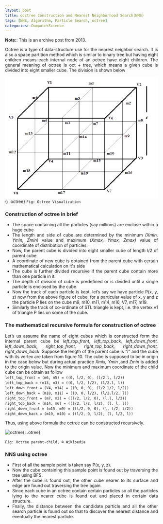 ```yaml
---
layout: post
title: occtree Construction and Nearest Neighborhood Search(NNS)
tags: [NNS, Algorithm, Particle Search, octree]
categories: ComputerScience
---
```


<style>
.octree {
height: 400px;
align-items: center;
display: block;
margin-left: auto;
margin-right: auto;
}
.otree{
    align-items: center;
    display: block;
    margin-left: auto;
    margin-right: auto;   
}
body {
text-align: justify}
</style>
**Note:**: This is an archive post from 2013.   

Octree is a type of data-structure use for the nearest neighbor search. 
It is also a space partition method which is similar to binary tree but having 
eight children means each internal node of an octree have eight children. 
The general meaning of octree is oct + tree, which means a given cube is divided into 
eight smaller cube. The division is shown below

![octree](/assets/img/octree.png){: .octree}
```Fig: Octree Visualization```

### Construction of octree in brief
* The space containing all the particles (say millions) are enclose within a huge cube   
* The length and side of cube are determined by the minimum *(Xmin, Ymin, Zmin)* value and maximum *(Xmax, Ymax, Zmax)* value of coordinate of distribution of particles.  
* Now, the parent cube is divided into eight smaller cube of length l/2 of parent cube   
* A coordinate of new cube is obtained from the parent cube with certain mathematical calculation on it's side  
* The cube is further divided recursive if the parent cube contain more than one particle in it.   
* The depth of division of cube is predefined or is divided until a single particle is enclosed by the cube.   
* Now the track of each particle is kept, let’s say we have particle P(x, y, z) now from the above figure of cube, for a particular value of x, y and z the particle P lies on the cube
m9, m10, m11, m14, m16, V7, m17, m19.    
* Similarly the track of co-ordinate of STL triangle is kept, i.e. the vertex v1 of triangle P
lies on some of the cube.   

### The mathematical recursive formula for construction of octree
Let’s us assume the name of eight cubes which is constructed form the internal parent cube be 
*left_top_front, left_top_back, left_down_front, left_down_back, right_top_front, right_top_back, 
right_down_front, right_down_back*. 
Suppose the length of the parent cube is *“l”* and the cube with its vertex are taken from figure 10. 
The cube is supposed to be in origin in the case below but during actual practice *Xmix, Ymin* ,and *Zmin* is added to the origin value. 
Now the minimum and maximum coordinate of the child cube can be obtain as follow   
```left_top_front = (m6, m5) = ((0, l/2, 0), (l/2.l, l/2))```      
```left_top_back = (m13, m3) = ((0, l/2, l/2), (l/2.l, l))```     
```left_down_front = (V4, m14) = ((0, 0, 0), (l/2.l/2, l/2))```      
```left_down_back = (m18, m11) = ((0, 0, l/2), (l/2.l/2, l))```   
```right_top_front = (m7, m2) = ((l/2, l/2, 0), (l.l, l/2))```   
```right_top_back = (m14, m6) = ((l/2, l/2, l/2), (l. l, l))```   
```right_down_front = (m15, m9) = ((l/2, 0, 0), (l, l/2, l/2))```    
```right_down_back = (m19, m10) = ((l/2, 0, l/2), (l, l/2, l))```

Thus, using above formula the octree can be constructed recursively.   

![octree](/assets/img/Octree2.svg.png){: .otree}
<!-- perfect way to write class or id in markdown {: .a or #a} -->
```Fig: Octree parent-child, © Wikipedia```

### NNS using octree

* First of all the sample point is taken say P(x, y, z).
* Now the cube containing this sample point is found out by traversing the tree using BFS.
* After the cube is found out, the other cube nearer to its surface and edge are found out
traversing the tree again.
* Since each cube in an octree contain certain particles so all the particles lying to the
nearer cube is found out and placed in certain data structure.
* Fnally, the distance between the candidate particle and all the other search particle is
found out so that to discover the nearest distance and eventually the nearest particle.

